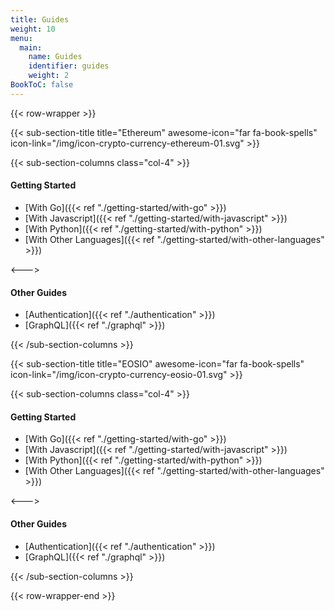 ```yaml
---
title: Guides
weight: 10
menu:
  main:
    name: Guides
    identifier: guides
    weight: 2
BookToC: false
---
```


{{< row-wrapper >}}

{{< sub-section-title title="Ethereum" awesome-icon="far fa-book-spells" icon-link="/img/icon-crypto-currency-ethereum-01.svg" >}}

{{< sub-section-columns  class="col-4" >}}

#### Getting Started

* [With Go]({{< ref "./getting-started/with-go" >}})
* [With Javascript]({{< ref "./getting-started/with-javascript" >}})
* [With Python]({{< ref "./getting-started/with-python" >}})
* [With Other Languages]({{< ref "./getting-started/with-other-languages" >}})

<--->

#### Other Guides

* [Authentication]({{< ref "./authentication" >}})
* [GraphQL]({{< ref "./graphql" >}})

{{< /sub-section-columns >}}


{{< sub-section-title title="EOSIO" awesome-icon="far fa-book-spells" icon-link="/img/icon-crypto-currency-eosio-01.svg" >}}

{{< sub-section-columns class="col-4" >}}

#### Getting Started

* [With Go]({{< ref "./getting-started/with-go" >}})
* [With Javascript]({{< ref "./getting-started/with-javascript" >}})
* [With Python]({{< ref "./getting-started/with-python" >}})
* [With Other Languages]({{< ref "./getting-started/with-other-languages" >}})

<--->

#### Other Guides

* [Authentication]({{< ref "./authentication" >}})
* [GraphQL]({{< ref "./graphql" >}})

{{< /sub-section-columns >}}

{{< row-wrapper-end >}}  